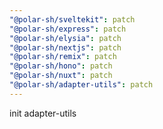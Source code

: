 ```yaml
---
"@polar-sh/sveltekit": patch
"@polar-sh/express": patch
"@polar-sh/elysia": patch
"@polar-sh/nextjs": patch
"@polar-sh/remix": patch
"@polar-sh/hono": patch
"@polar-sh/nuxt": patch
"@polar-sh/adapter-utils": patch
---
```


init adapter-utils
